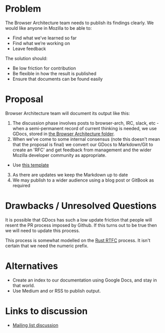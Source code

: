 
# Problem

The Browser Architecture team needs to publish its findings clearly. We would like anyone in Mozilla to be able to:

* Find what we’ve learned so far
* Find what we’re working on
* Leave feedback

The solution should:

* Be low friction for contribution
* Be flexible in how the result is published
* Ensure that documents can be found easily


# Proposal

Browser Architecture team will document its output like this:

1. The discussion phase involves posts to browser-arch, IRC, slack, etc - when a semi-permanent record of current thinking is needed, we use GDocs, stored in [the Browser Architecture folder](https://drive.google.com/drive/u/1/folders/0BzQINYlY78CtbGVqVDVlZlNJX0k).
2. When we've come to some internal consensus (note this doesn't mean that the proposal is final) we convert our GDocs to Markdown/Git to create an 'RFC' and get feedback from management and the wider Mozilla developer community as appropriate.
  * Use [this template](../0000-template.md)
3. As there are updates we keep the Markdown up to date
4. We may publish to a wider audience using a blog post or GitBook as required


# Drawbacks / Unresolved Questions

It is possible that GDocs has such a low update friction that people will resent the PR process imposed by Github. If this turns out to be true then we will need to update this process.

This process is somewhat modelled on the [Rust RTFC](https://github.com/rust-lang/rfcs) process. It isn't certain that we need the numeric prefix.


# Alternatives

* Create an index to our documentation using Google Docs, and stay in that world.
* Use Medium and or RSS to publish output.


# Links to discussion

* [Mailing list discussion](https://groups.google.com/a/mozilla.com/forum/#!topic/browser-arch/FOtfYVHbgfo)
